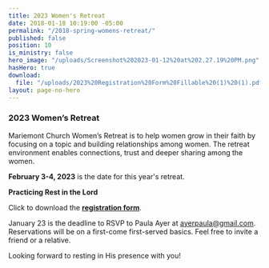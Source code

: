 ```yaml
---
title: 2023 Women's Retreat
date: 2018-01-18 10:19:00 -05:00
permalink: "/2018-spring-womens-retreat/"
published: false
position: 10
is_ministry: false
hero_image: "/uploads/Screenshot%202023-01-12%20at%202.27.19%20PM.png"
hasHero: true
download:
  file: "/uploads/2023%20Registration%20Form%20Fillable%20(1)%20(1).pdf"
layout: page-no-hero
---
```


### 2023 Women’s Retreat

Mariemont Church Women’s Retreat is to help women grow in their faith by focusing on a topic and building relationships among women. The retreat environment enables connections, trust and deeper sharing among the women.

**February 3-4, 2023** is the date for this year's retreat.

**Practicing Rest in the Lord**

Click to download the [**registration form**](/uploads/2023%20Registration%20Form%20Fillable%20(1)%20(1).pdf).

January 23 is the deadline to RSVP to Paula Ayer at ayerpaula@gmail.com. Reservations will be on a first-come first-served basics. Feel free to invite a friend or a relative.

Looking forward to resting in His presence with you!